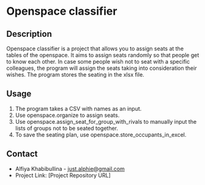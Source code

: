 # Openspace classifier

## Description

Openspace classifier is a project that allows you to assign seats at the tables of the openspace. It aims to assign seats randomly so that people get to know each other. In case some people wish not to seat with a specific colleagues, the program will assign the seats taking into consideration their wishes. The program stores the seating in the xlsx file.


## Usage

1. The program takes a CSV with names as an input.
2. Use openspace.organize to assign seats.
3. Use openspace.assign_seat_for_group_with_rivals to manually input the lists of groups not to be seated together.
4. To save the seating plan, use openspace.store_occupants_in_excel.


## Contact

- Alfiya Khabibullina - just.alphie@gmail.com
- Project Link: [Project Repository URL]
